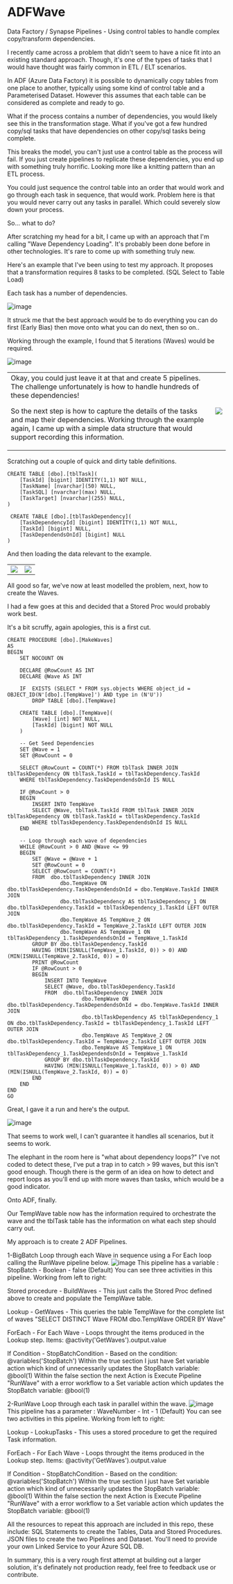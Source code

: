 # ADFWave
Data Factory / Synapse Pipelines - Using control tables to handle complex copy/transform dependencies.

I recently came across a problem that didn't seem to have a nice fit into an existing standard approach. Though, it's one of the types of tasks that I would have thought was fairly common in ETL / ELT scenarios.

In ADF (Azure Data Factory) it is possible to dynamically copy tables from one place to another, typically using some kind of control table and a Parameterised Dataset. However this assumes that each table can be considered as complete and ready to go.

What if the process contains a number of dependencies, you would likely see this in the transformation stage. What if you've got a few hundred copy/sql tasks that have dependencies on other copy/sql tasks being complete.

This breaks the model, you can't just use a control table as the process will fail. If you just create pipelines to replicate these dependencies, you end up with something truly horrific. Looking more like a knitting pattern than an ETL process.

You could just sequence the control table into an order that would work and go through each task in sequence, that would work. Problem here is that you would never carry out any tasks in parallel. Which could severely slow down your process.

So... what to do?

After scratching my head for a bit, I came up with an approach that I'm calling "Wave Dependency Loading". It's probably been done before in other technologies. It's rare to come up with something truly new.

Here's an example that I've been using to test my approach. It proposes that a transformation requires 8 tasks to be completed. (SQL Select to Table Load)

Each task has a number of dependencies.

![image](https://user-images.githubusercontent.com/18702185/120648528-a4cb4480-c473-11eb-917d-9dbfe1d11094.png)

It struck me that the best approach would be to do everything you can do first (Early Bias) then move onto what you can do next, then so on..

Working through the example, I found that 5 iterations (Waves) would be required.

![image](https://user-images.githubusercontent.com/18702185/120649010-2fac3f00-c474-11eb-8c0f-20f5c4ed8ff7.png)

<table><tr><td>
Okay, you could just leave it at that and create 5 pipelines. The challenge unfortunately is how to handle hundreds of these dependencies!

So the next step is how to capture the details of the tasks and map their dependencies. Working through the example again, I came up with a simple data structure that would support recording this information.</td>
<td>
<img src="https://user-images.githubusercontent.com/18702185/120649521-c37e0b00-c474-11eb-893a-83a23a7e40b4.png"></td></tr></table>

Scratching out a couple of quick and dirty table definitions.
```
CREATE TABLE [dbo].[tblTask](
	[TaskId] [bigint] IDENTITY(1,1) NOT NULL,
	[TaskName] [nvarchar](50) NULL,
	[TaskSQL] [nvarchar](max) NULL,
	[TaskTarget] [nvarchar](255) NULL,
)
  
 CREATE TABLE [dbo].[tblTaskDependency](
	[TaskDependencyId] [bigint] IDENTITY(1,1) NOT NULL,
	[TaskId] [bigint] NULL,
	[TaskDependendsOnId] [bigint] NULL
)
```
And then loading the data relevant to the example.

<table> <tr>
<td>	
<img src="https://user-images.githubusercontent.com/18702185/120650339-99791880-c475-11eb-9695-95ffe8d8161e.png">
</td>
<td>
<img src="https://user-images.githubusercontent.com/18702185/120650516-c62d3000-c475-11eb-9475-37f57076c10a.png">
</td>
</tr>
</table>

All good so far, we've now at least modelled the problem, next, how to create the Waves.

I had a few goes at this and decided that a Stored Proc would probably work best.

It's a bit scruffy, again apologies, this is a first cut.

```
CREATE PROCEDURE [dbo].[MakeWaves]
AS
BEGIN
    SET NOCOUNT ON

	DECLARE @RowCount AS INT
	DECLARE @Wave AS INT

	IF  EXISTS (SELECT * FROM sys.objects WHERE object_id = OBJECT_ID(N'[dbo].[TempWave]') AND type in (N'U'))
		DROP TABLE [dbo].[TempWave]

	CREATE TABLE [dbo].[TempWave](
		[Wave] [int] NOT NULL,
		[TaskId] [bigint] NOT NULL
	)

	-- Get Seed Dependencies
	SET @Wave = 1
	SET @RowCount = 0

	SELECT @RowCount = COUNT(*) FROM tblTask INNER JOIN tblTaskDependency ON tblTask.TaskId = tblTaskDependency.TaskId
	WHERE tblTaskDependency.TaskDependendsOnId IS NULL

	IF @RowCount > 0
	BEGIN
		INSERT INTO TempWave
		SELECT @Wave, tblTask.TaskId FROM tblTask INNER JOIN tblTaskDependency ON tblTask.TaskId = tblTaskDependency.TaskId
		WHERE tblTaskDependency.TaskDependendsOnId IS NULL
	END

	-- Loop through each wave of dependencies
	WHILE @RowCount > 0 AND @Wave <= 99
    BEGIN
		SET @Wave = @Wave + 1
		SET @RowCount = 0
		SELECT @RowCount = COUNT(*)
		FROM  dbo.tblTaskDependency INNER JOIN
				 dbo.TempWave ON dbo.tblTaskDependency.TaskDependendsOnId = dbo.TempWave.TaskId INNER JOIN
				 dbo.tblTaskDependency AS tblTaskDependency_1 ON dbo.tblTaskDependency.TaskId = tblTaskDependency_1.TaskId LEFT OUTER JOIN
				 dbo.TempWave AS TempWave_2 ON dbo.tblTaskDependency.TaskId = TempWave_2.TaskId LEFT OUTER JOIN
				 dbo.TempWave AS TempWave_1 ON tblTaskDependency_1.TaskDependendsOnId = TempWave_1.TaskId
		GROUP BY dbo.tblTaskDependency.TaskId
		HAVING (MIN(ISNULL(TempWave_1.TaskId, 0)) > 0) AND (MIN(ISNULL(TempWave_2.TaskId, 0)) = 0)
		PRINT @RowCount
		IF @RowCount > 0
		BEGIN
			INSERT INTO TempWave
			SELECT @Wave, dbo.tblTaskDependency.TaskId
			FROM  dbo.tblTaskDependency INNER JOIN
						dbo.TempWave ON dbo.tblTaskDependency.TaskDependendsOnId = dbo.TempWave.TaskId INNER JOIN
						dbo.tblTaskDependency AS tblTaskDependency_1 ON dbo.tblTaskDependency.TaskId = tblTaskDependency_1.TaskId LEFT OUTER JOIN
						dbo.TempWave AS TempWave_2 ON dbo.tblTaskDependency.TaskId = TempWave_2.TaskId LEFT OUTER JOIN
						dbo.TempWave AS TempWave_1 ON tblTaskDependency_1.TaskDependendsOnId = TempWave_1.TaskId
			GROUP BY dbo.tblTaskDependency.TaskId
			HAVING (MIN(ISNULL(TempWave_1.TaskId, 0)) > 0) AND (MIN(ISNULL(TempWave_2.TaskId, 0)) = 0)
		END
	END
END
GO
```

Great, I gave it a run and here's the output.

![image](https://user-images.githubusercontent.com/18702185/120653112-4f456680-c478-11eb-9219-7a3b60abf6a5.png)

That seems to work well, I can't guarantee it handles all scenarios, but it seems to work. 

The elephant in the room here is "what about dependency loops?"
I've not coded to detect these, I've put a trap in to catch > 99 waves, but this isn't good enough. Though there is the germ of an idea on how to detect and report loops as you'll end up with more waves than tasks, which would be a good indicator.

Onto ADF, finally.

Our TempWave table now has the information required to orchestrate the wave and the tblTask table has the information on what each step should carry out.

My approach is to create 2 ADF Pipelines. 

1-BigBatch
Loop through each Wave in sequence using a For Each loop calling the RunWave pipeline below.
![image](https://user-images.githubusercontent.com/18702185/120654745-e2cb6700-c479-11eb-9408-6874a57d2112.png)
This pipeline has a variable : StopBatch - Boolean - false (Default)
You can see three activities in this pipeline.
Working from left to right:

Stored procedure - BuildWaves - This just calls the Stored Proc defined above to create and populate the TempWave table.

Lookup - GetWaves - This queries the table TempWave for the complete list of waves "SELECT DISTINCT Wave FROM dbo.TempWave ORDER BY Wave"

ForEach - For Each Wave - Loops throught the items produced in the Lookup step. Items: @activity('GetWaves').output.value

   If Condition - StopBatchCondition - Based on the condition: @variables('StopBatch')
      Within the true section I just have Set variable action which kind of unnecessarily updates the StopBatch variable: @bool(1)
      Within the false section the next Action is Execute Pipeline "RunWave" with a error workflow to a Set variable action which updates the StopBatch variable: @bool(1)

2-RunWave
Loop through each task in parallel within the wave.
![image](https://user-images.githubusercontent.com/18702185/120654644-cd563d00-c479-11eb-8225-43f34f65d637.png)
This pipeline has a parameter : WaveNumber - Int - 1 (Default)
You can see two activities in this pipeline.
Working from left to right:

Lookup - LookupTasks - This uses a stored procedure to get the required Task information.

ForEach - For Each Wave - Loops throught the items produced in the Lookup step. Items: @activity('GetWaves').output.value

   If Condition - StopBatchCondition - Based on the condition: @variables('StopBatch')
      Within the true section I just have Set variable action which kind of unnecessarily updates the StopBatch variable: @bool(1)
      Within the false section the next Action is Execute Pipeline "RunWave" with a error workflow to a Set variable action which updates the StopBatch variable: @bool(1)



All the resources to repeat this approach are included in this repo, these include:
SQL Statements to create the Tables, Data and Stored Procedures.
JSON files to create the two Pipelines and Dataset. You'll need to provide your own Linked Service to your Azure SQL DB.

In summary, this is a very rough first attempt at building out a larger solution, it's definately not production ready, feel free to feedback use or contribute.
